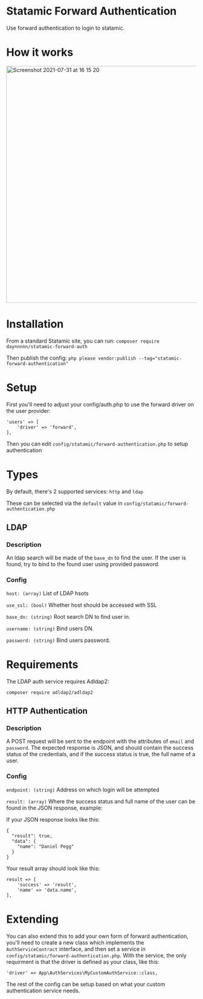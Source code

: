 # Statamic Forward Authentication

Use forward authentication to login to statamic.

# How it works

<img width="626" alt="Screenshot 2021-07-31 at 16 15 20" src="https://user-images.githubusercontent.com/25618897/127768699-676427d7-2985-4dab-aaac-22e3fa498b8a.png">

# Installation

From a standard Statamic site, you can run:
`composer require daynnnnn/statamic-forward-auth`

Then publish the config:
`php please vendor:publish --tag="statamic-forward-authentication"`

# Setup

First you'll need to adjust your config/auth.php to use the forward driver on the user provider:

```
'users' => [
    'driver' => 'forward',
],
```

Then you can edit `config/statamic/forward-authentication.php` to setup authentication

# Types

By default, there's 2 supported services: `http` and `ldap`

These can be selected via the `default` value in `config/statamic/forward-authentication.php`

## LDAP

### Description

An ldap search will be made of the `base_dn` to find the user. If the user is found, try to bind to the found user using provided password.

### Config

`host: (array)` List of LDAP hsots

`use_ssl: (bool)` Whether host should be accessed with SSL

`base_dn: (string)` Root search DN to find user in.

`username: (string)` Bind users DN.

`password: (string)` Bind users password.

# Requirements

The LDAP auth service requires Adldap2:

`composer require adldap2/adldap2`

## HTTP Authentication

### Description

A POST request will be sent to the endpoint with the attributes of `email` and `password`. The expected response is JSON, and should contain the success status of the credentials, and if the success status is true, the full name of a user. 

### Config

`endpoint: (string)` Address on which login will be attempted

`result: (array)` Where the success status and full name of the user can be found in the JSON response, example:

If your JSON response looks like this:

```
{
  "result": true,
  "data": {
    "name": "Daniel Pegg"
  }
}
```

Your result array should look like this:

```
result => [
    'success' => 'result',
    'name' => 'data.name',
],
```

# Extending

You can also extend this to add your own form of forward authentication, you'll need to create a new class which implements the `AuthServiceContract` interface, and then set a service in `config/statamic/forward-authentication.php`. With the service, the only requirment is that the driver is defined as your class, like this:

`'driver' => App\AuthServices\MyCustomAuthService::class,`

The rest of the config can be setup based on what your custom authentication service needs.
